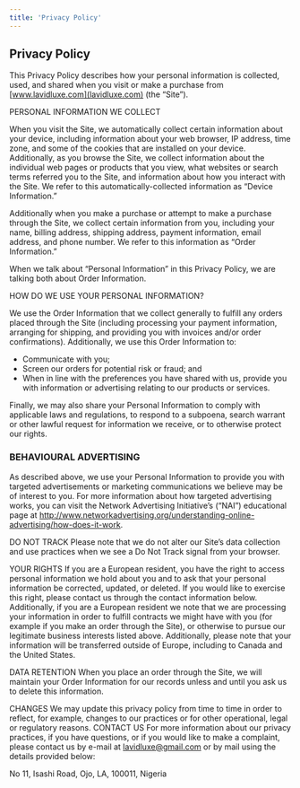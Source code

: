 ```yaml
---
title: 'Privacy Policy'
---
```


## Privacy Policy

This Privacy Policy describes how your personal information is collected, used, and shared when you visit or make a purchase from [www.lavidluxe.com](lavidluxe.com) (the “Site”).

PERSONAL INFORMATION WE COLLECT

When you visit the Site, we automatically collect certain information about your device, including information about your web browser, IP address, time zone, and some of the cookies that are installed on your device. Additionally, as you browse the Site, we collect information about the individual web pages or products that you view, what websites or search terms referred you to the Site, and information about how you interact with the Site. We refer to this automatically-collected information as “Device Information.”

Additionally when you make a purchase or attempt to make a purchase through the Site, we collect certain information from you, including your name, billing address, shipping address, payment information, email address, and phone number. We refer to this information as “Order Information.”

When we talk about “Personal Information” in this Privacy Policy, we are talking both about Order Information.

HOW DO WE USE YOUR PERSONAL INFORMATION?

We use the Order Information that we collect generally to fulfill any orders placed through the Site (including processing your payment information, arranging for shipping, and providing you with invoices and/or order confirmations). Additionally, we use this Order Information to:

- Communicate with you;
- Screen our orders for potential risk or fraud; and
- When in line with the preferences you have shared with us, provide you with information or advertising relating to our products or services.

Finally, we may also share your Personal Information to comply with applicable laws and regulations, to respond to a subpoena, search warrant or other lawful request for information we receive, or to otherwise protect our rights.

### BEHAVIOURAL ADVERTISING

As described above, we use your Personal Information to provide you with targeted advertisements or marketing communications we believe may be of interest to you. For more information about how targeted advertising works, you can visit the Network Advertising Initiative’s (“NAI”) educational page at http://www.networkadvertising.org/understanding-online-advertising/how-does-it-work.

DO NOT TRACK
Please note that we do not alter our Site’s data collection and use practices when we see a Do Not Track signal from your browser.

YOUR RIGHTS
If you are a European resident, you have the right to access personal information we hold about you and to ask that your personal information be corrected, updated, or deleted. If you would like to exercise this right, please contact us through the contact information below.
Additionally, if you are a European resident we note that we are processing your information in order to fulfill contracts we might have with you (for example if you make an order through the Site), or otherwise to pursue our legitimate business interests listed above. Additionally, please note that your information will be transferred outside of Europe, including to Canada and the United States.

DATA RETENTION
When you place an order through the Site, we will maintain your Order Information for our records unless and until you ask us to delete this information.

CHANGES
We may update this privacy policy from time to time in order to reflect, for example, changes to our practices or for other operational, legal or regulatory reasons.
CONTACT US
For more information about our privacy practices, if you have questions, or if you would like to make a complaint, please contact us by e-mail at [lavidluxe@gmail.com](mailto:lavidluxe@gmail.com) or by mail using the details provided below:

No 11, Isashi Road, Ojo, LA, 100011, Nigeria
